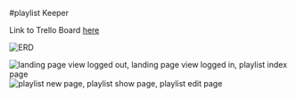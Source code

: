 #playlist Keeper

Link to Trello Board 
[here](https://trello.com/b/H1RFASx7/project-2-playlists)


![ERD](/./wireframe%20imgs/ERD.png)

![landing page view logged out, landing page view logged in, playlist index page](/./wireframe%20imgs/wireframe-2.png)
![playlist new page, playlist show page, playlist edit page](/./wireframe%20imgs/wireframe-1.png)

